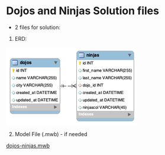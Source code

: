 # Dojos and Ninjas Solution files

- 2 files for solution:

1) ERD:

<img src="solution-erd-dojos-ninjas.png" >



2) Model File (.mwb) - if needed

<a href="SOLUTION Dojo-and-Ninjas/dojos-ninjas.mwb">dojos-ninjas.mwb</a>
